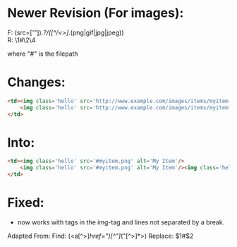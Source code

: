 # Newer Revision (For images):

F: (src=['"]).*?\/([^\/<>]*\.(png|gif|jpg|jpeg))
<br>
R: \1#\2\4

where "#" is the filepath

# Changes:
```html
<td><img class='hello' src='http://www.example.com/images/items/myitem.png' alt='My Item'/>
    <img class='hello' src='http://www.example.com/images/items/myitem.png' alt='My Item'/><img class='hello' src='http://www.example.com/images/items/myitem.png' alt='My Item'/>
</td>
```

# Into: 
```html
<td><img class='hello' src='#myitem.png' alt='My Item'/>
    <img class='hello' src='#myitem.png' alt='My Item'/><img class='hello' src='#myitem.png' alt='My Item'/>
</td>
```

# Fixed:
- now works with tags in the img-tag and lines not separated by a break.


Adapted From:
Find: (<a[^>]*href=")[^"]*("[^>]*>)
Replace: $1#$2

